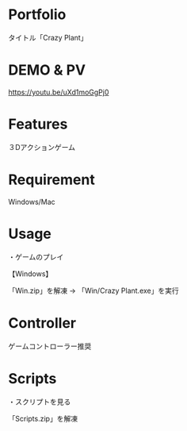 # Portfolio

タイトル「Crazy Plant」

# DEMO & PV

https://youtu.be/uXd1moGgPj0

# Features

３Dアクションゲーム

# Requirement

Windows/Mac

# Usage

・ゲームのプレイ

【Windows】

「Win.zip」を解凍 -> 「Win/Crazy Plant.exe」を実行

# Controller

ゲームコントローラー推奨

# Scripts

・スクリプトを見る

「Scripts.zip」を解凍
